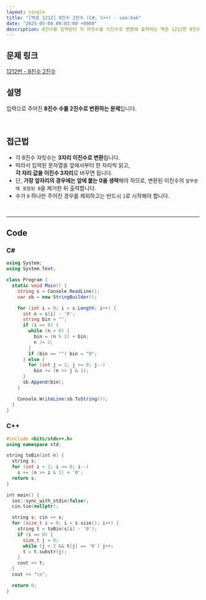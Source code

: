 ```yaml
---
layout: single
title: "[백준 1212] 8진수 2진수 (C#, C++) - soo:bak"
date: "2025-05-04 09:03:00 +0900"
description: 8진수를 입력받아 각 자릿수를 이진수로 변환해 출력하는 백준 1212번 8진수 2진수 문제의 C# 및 C++ 풀이와 해설
---
```


## 문제 링크
[1212번 - 8진수 2진수](https://www.acmicpc.net/problem/1212)

## 설명

입력으로 주어진 **8진수 수를 2진수로 변환하는 문제**입니다.

<br>

## 접근법

- 각 8진수 자릿수는 **3자리 이진수로 변환**됩니다.
- 따라서 입력된 문자열을 앞에서부터 한 자리씩 읽고, <br>
  **각 자리 값을 이진수 3자리**로 바꾸면 됩니다.
- 단, **가장 앞자리의 경우에는 앞에 붙는 0을 생략**해야 하므로,
  변환된 이진수의 `앞부분에 포함된 0`을 제거한 뒤 출력합니다.
- 수가 `0` 하나만 주어진 경우를 제외하고는 반드시 `1`로 시작해야 합니다.

<br>

---

## Code

### C#

```csharp
using System;
using System.Text;

class Program {
  static void Main() {
    string s = Console.ReadLine();
    var sb = new StringBuilder();

    for (int i = 0; i < s.Length; i++) {
      int n = s[i] - '0';
      string bin = "";
      if (i == 0) {
        while (n > 0) {
          bin = (n % 2) + bin;
          n /= 2;
        }
        if (bin == "") bin = "0";
      } else {
        for (int j = 2; j >= 0; j--)
          bin += (n >> j & 1);
      }
      sb.Append(bin);
    }

    Console.WriteLine(sb.ToString());
  }
}
```

### C++

```cpp
#include <bits/stdc++.h>
using namespace std;

string toBin(int n) {
  string s;
  for (int i = 2; i >= 0; i--)
    s += (n >> i & 1) + '0';
  return s;
}

int main() {
  ios::sync_with_stdio(false);
  cin.tie(nullptr);

  string s; cin >> s;
  for (size_t i = 0; i < s.size(); i++) {
    string t = toBin(s[i] - '0');
    if (i == 0) {
      size_t j = 0;
      while (j < 2 && t[j] == '0') j++;
      t = t.substr(j);
    }
    cout << t;
  }
  cout << "\n";

  return 0;
}
```
